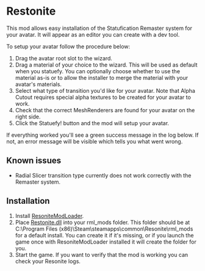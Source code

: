 # Restonite

This mod allows easy installation of the Statufication Remaster system for your avatar. It will appear as an editor you can create with a dev tool.

To setup your avatar follow the procedure below:

1. Drag the avatar root slot to the wizard.
2. Drag a material of your choice to the wizard. This will be used as default when you statuefy. You can optionally choose whether to use the material as-is or to allow the installer to merge the material with your avatar's materials.
3. Select what type of transition you'd like for your avatar. Note that Alpha Cutout requires special alpha textures to be created for your avatar to work.
4. Check that the correct MeshRenderers are found for your avatar on the right side.
5. Click the Statuefy! button and the mod will setup your avatar.

If everything worked you'll see a green success message in the log below. If not, an error message will be visible which tells you what went wrong.

## Known issues

- Radial Slicer transition type currently does not work correctly with the Remaster system.

## Installation

1. Install [ResoniteModLoader](https://github.com/resonite-modding-group/ResoniteModLoader).
2. Place [Restonite.dll](https://github.com/Nermerner/Restonite/releases/latest/download/Restonite.dll) into your rml_mods folder. This folder should be at C:\Program Files (x86)\Steam\steamapps\common\Resonite\rml_mods for a default install. You can create it if it's missing, or if you launch the game once with ResoniteModLoader installed it will create the folder for you.
3. Start the game. If you want to verify that the mod is working you can check your Resonite logs.
